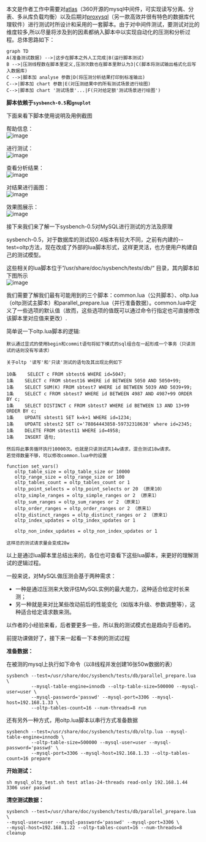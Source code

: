本文是作者工作中需要对[atlas](https://github.com/Qihoo360/Atlas)（360开源的mysql中间件，可实现读写分离、分表、多从库负载均衡）以及后期对[proxysql](https://github.com/sysown/proxysql/)（另一款高效并很有特色的数据库代理软件）进行测试时所设计和采用的一套脚本。由于对中间件测试，要测试对比的维度较多,所以尽量将涉及到的因素都纳入脚本中以实现自动化的压测和分析过程。总体思路如下：
```
graph TD
A(准备测试数据) -->|这步在脚本之外人工完成|B(运行脚本测试)
B -->|压测线程数在脚本里定义,压测次数也在脚本里默认为3|C(脚本将测试输出格式化后写入数据库)
C -->|脚本加 analyse 参数|D(将压测分析结果打印到标准输出)
C-->|脚本加 chart 参数|E(对压测结果中的所有测试场景进行绘图)
C-->|脚本加 chart '测试场景'...|F(只对给定额'测试场景进行绘图')
```

**脚本依赖于`sysbench-0.5`和`gnuplot`**

下面来看下脚本使用说明及用例截图

帮助信息：  
![image](http://s1.51cto.com/wyfs02/M00/88/EC/wKioL1gA9_vBi8sVAAUi_ih9Afw578.png)

进行测试：    
![image](http://s4.51cto.com/wyfs02/M00/7C/CC/wKiom1bYAeOA1GxwAAKll2FSJjs327.png)

查看分析结果：    
![image](http://s2.51cto.com/wyfs02/M00/88/EC/wKioL1gA_FWQYlLhAAxXSIWw6KQ525.png)

对结果进行画图：    
![image](http://s5.51cto.com/wyfs02/M00/88/F0/wKiom1gA-i_DtcQhAAB_1VY5wcQ438.png)

效果图展示：    
![image](http://s2.51cto.com/wyfs02/M02/88/EC/wKioL1gA-33y64FqAAAfUIYcEh0352.png)

接下来我们来了解一下sysbench-0.5对MySQL进行测试的方法及原理

sysbench-0.5，对于数据库的测试较0.4版本有较大不同，之前有内建的--test=oltp方法，现在改成了外部的lua脚本形式，这样更灵活，也方便用户构建自己的测试模型。

这些相关的lua脚本位于”/usr/share/doc/sysbench/tests/db/“ 目录，其内脚本如下图所示  
![image](http://s2.51cto.com/wyfs02/M01/7C/BD/wKiom1bW8M-yS4DpAAAoCWAEXJI478.png)

我们需要了解我们最有可能用到的三个脚本：common.lua（公共脚本）、oltp.lua（oltp测试主脚本）和parallel_prepare.lua（并行准备数据）。common.lua中定义了一些选项的默认值（故而，这些选项的值既可以通过命令行指定也可直接修改该脚本里对应值来更改）.

简单说一下oltp.lua脚本的逻辑:
```
默认通过显式的使用begin和commit语句将如下模式的sql组合在一起形成一个事务（只读测试的话则没有写请求）

关于oltp '读写'和'只读'测试的语句及其出现比例如下

10条    SELECT c FROM sbtest6 WHERE id=5047;
1条    SELECT c FROM sbtest16 WHERE id BETWEEN 5050 AND 5050+99;
1条    SELECT SUM(K) FROM sbtest7 WHERE id BETWEEN 5039 AND 5039+99;
1条    SELECT c FROM sbtest7 WHERE id BETWEEN 4987 AND 4987+99 ORDER BY c;
1条    SELECT DISTINCT c FROM sbtest7 WHERE id BETWEEN 13 AND 13+99 ORDER BY c;
1条    UPDATE sbtest1 SET k=k+1 WHERE id=1234;
1条    UPDATE sbtest2 SET c='78864443858-59732318638' where id=2345;
1条    DELETE FROM sbtest11 WHERE id=4958;
1条    INSERT 语句;

然后将此事务循环执行10000次。也就是只读测试共14w请求，混合测试18w请求。
若觉得数量不够，可以修改common.lua中的设置

function set_vars()
   oltp_table_size = oltp_table_size or 10000
   oltp_range_size = oltp_range_size or 100
   oltp_tables_count = oltp_tables_count or 1
   oltp_point_selects = oltp_point_selects or 20 （原来10）
   oltp_simple_ranges = oltp_simple_ranges or 2 （原来1）
   oltp_sum_ranges = oltp_sum_ranges or 2 （原来1）
   oltp_order_ranges = oltp_order_ranges or 2 （原来1）
   oltp_distinct_ranges = oltp_distinct_ranges or 2 （原来1）
   oltp_index_updates = oltp_index_updates or 1

   oltp_non_index_updates = oltp_non_index_updates or 1

这样总的测试请求量会变成28w
```
以上是通过lua脚本里总结出来的，各位也可查看下这些lua脚本，来更好的理解测试的逻辑过程。

一般来说，对MySQL做压测会基于两种需求：

- 一种是通过压测来大致评估MySQL实例的最大能力，这种适合给定时长来测；
- 另一种就是来对比某些改动前后的性能变化（如版本升级、参数调整等），这种适合给定请求数来测。

以作者的小经验来看，后者要更多一些，所以我的测试模式也是趋向于后者的。

前提功课做好了，接下来一起看一下本例的测试过程

**准备数据：**

在被测的mysql上执行如下命令（以8线程并发创建16张50w数据的表）
```
sysbench --test=/usr/share/doc/sysbench/tests/db/parallel_prepare.lua \
         --mysql-table-engine=innodb --oltp-table-size=500000 --mysql-user=user \
         --mysql-password='passwd' --mysql-port=3306 --mysql-host=192.168.1.33 \
         --oltp-tables-count=16 --num-threads=8 run
```
还有另外一种方式，用oltp.lua脚本以串行方式准备数据
```
sysbench --test=/usr/share/doc/sysbench/tests/db/oltp.lua --mysql-table-engine=innodb \
         --oltp-table-size=500000 --mysql-user=user --mysql-password='passwd' \
         --mysql-port=3306 --mysql-host=192.168.1.33 --oltp-tables-count=16 prepare
```

**开始测试：**
```
sh mysql_oltp_test.sh test atlas-24-threads read-only 192.168.1.44 3306 user passwd
```

**清空测试数据：**
```
sysbench --test=/usr/share/doc/sysbench/tests/db/parallel_prepare.lua \
--mysql-user=user --mysql-password='passwd' --mysql-port=3306 \
--mysql-host=192.168.1.22 --oltp-tables-count=16 --num-threads=8 cleanup
```
